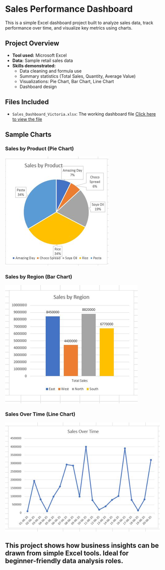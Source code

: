 # Sales Performance Dashboard

This is a simple Excel dashboard project built to analyze sales data, track performance over time, and visualize key metrics using charts.

## Project Overview

- **Tool used:** Microsoft Excel
- **Data:** Sample retail sales data
- **Skills demonstrated:**  
  - Data cleaning and formula use  
  - Summary statistics (Total Sales, Quantity, Average Value)  
  - Visualizations: Pie Chart, Bar Chart, Line Chart  
  - Dashboard design

## Files Included
- `Sales_Dashboard_Victoria.xlsx`: The working dashboard file
[Click here to view the file](https://github.com/Vhiktoria/Sales-Performance-Dashbaord/blob/main/Sales%20Dashboard%20Project.xlsx)

## Sample Charts

### Sales by Product (Pie Chart)
![Pie Chart](https://github.com/Vhiktoria/Sales-Performance-Dashbaord/blob/main/sales%20by%20product.JPG)

### Sales by Region (Bar Chart)
![Bar Chart](https://github.com/Vhiktoria/Sales-Performance-Dashbaord/blob/main/sales%20by%20region.JPG)

### Sales Over Time (Line Chart)
![Line Chart](https://github.com/Vhiktoria/Sales-Performance-Dashbaord/blob/main/sales%20over%20time.JPG)


## This project shows how business insights can be drawn from simple Excel tools. Ideal for beginner-friendly data analysis roles.
